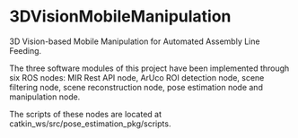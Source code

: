 # 3DVisionMobileManipulation
3D Vision-based Mobile Manipulation for Automated Assembly Line Feeding.

The three software modules of this project have been implemented through six ROS nodes: MIR Rest API node, ArUco ROI detection node, scene filtering node, scene reconstruction node, pose estimation node and manipulation node.

The scripts of these nodes are located at catkin_ws/src/pose_estimation_pkg/scripts.
